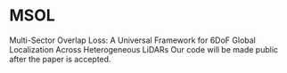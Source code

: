 # MSOL
Multi-Sector Overlap Loss: A Universal Framework for 6DoF Global Localization Across Heterogeneous LiDARs
Our code will be made public after the paper is accepted.
